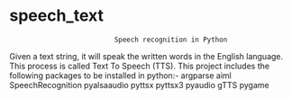 # speech_text
                              Speech recognition in Python
Given a text string, it will speak the written words in the English language.
This process is called Text To Speech (TTS).
This project includes the following packages to be installed in python:-
argparse
aiml
SpeechRecognition
pyalsaaudio
pyttsx
pyttsx3
pyaudio
gTTS
pygame
